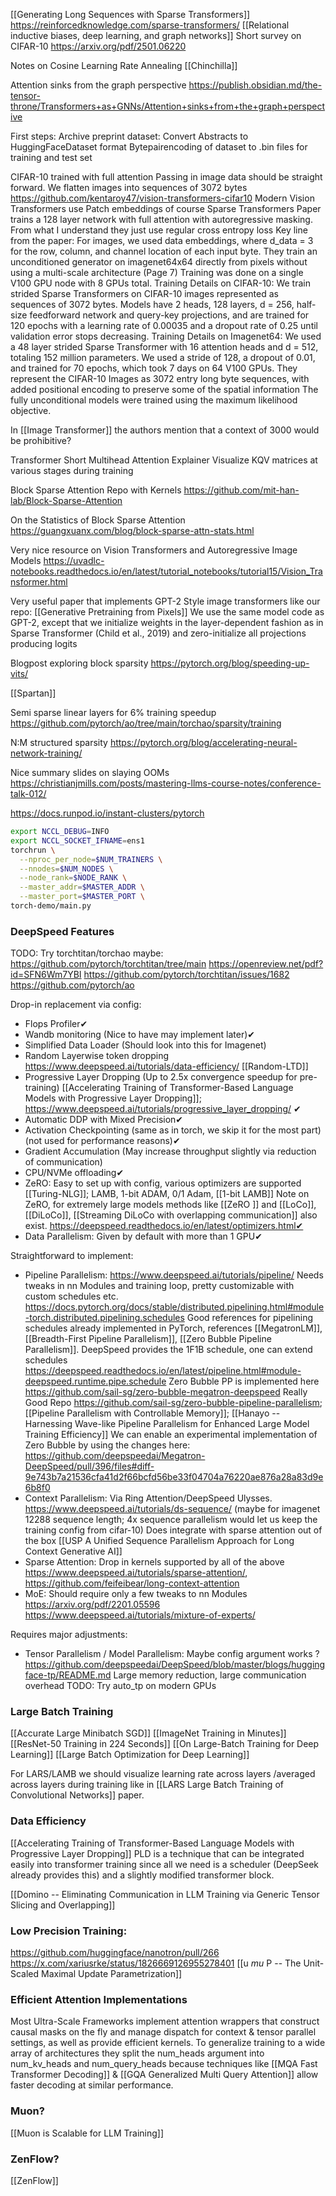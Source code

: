 [[Generating Long Sequences with Sparse Transformers]]
https://reinforcedknowledge.com/sparse-transformers/
[[Relational inductive biases, deep learning, and graph networks]]
Short survey on CIFAR-10 https://arxiv.org/pdf/2501.06220

Notes on Cosine Learning Rate Annealing [[Chinchilla]]

Attention sinks from the graph perspective
https://publish.obsidian.md/the-tensor-throne/Transformers+as+GNNs/Attention+sinks+from+the+graph+perspective


First steps: 
Archive preprint dataset: 
	Convert Abstracts to HuggingFaceDataset format
	Bytepairencoding of dataset to .bin files for training and test set

CIFAR-10 trained with full attention
	Passing in image data should be straight forward. 
	We flatten images into sequences of 3072 bytes
	https://github.com/kentaroy47/vision-transformers-cifar10
	Modern Vision Transformers use Patch embeddings of course
	Sparse Transformers Paper trains a 128 layer network with full attention with autoregressive masking. 
	From what I understand they just use regular cross entropy loss 
	Key line from the paper: 
		For images, we used data embeddings, where d_data = 3 for the row, column, and channel location of each input byte. 
	They train an unconditioned generator on imagenet64x64 directly from pixels without using a multi-scale architecture (Page 7)
	Training was done on a single V100 GPU node with 8 GPUs total.
	Training Details on CIFAR-10:
		We train strided Sparse Transformers on CIFAR-10 images represented as sequences of 3072 bytes. Models have 2	heads, 128 layers, d = 256, half-size feedforward network and query-key projections, and are trained for 120 epochs with a learning rate of 0.00035 and a dropout rate of 0.25 until validation error stops decreasing.
	Training Details on Imagenet64:
		We used a 48 layer strided Sparse Transformer with 16 attention heads and d = 512, totaling 152 million parameters. We used a stride of 128, a dropout of 0.01, and trained for 70 epochs, which took 7 days on 64 V100 GPUs.
	They represent the CIFAR-10 Images as 3072 entry long byte sequences, with added positional encoding to preserve some of the spatial information
	The fully unconditional models were trained using the maximum likelihood objective.

In [[Image Transformer]] the authors mention that a context of 3000 would be prohibitive? 


Transformer
	Short Multihead Attention Explainer
	Visualize KQV matrices at various stages during training

Block Sparse Attention Repo with Kernels
	https://github.com/mit-han-lab/Block-Sparse-Attention

On the Statistics of Block Sparse Attention
	https://guangxuanx.com/blog/block-sparse-attn-stats.html

Very nice resource on Vision Transformers and Autoregressive Image Models
	https://uvadlc-notebooks.readthedocs.io/en/latest/tutorial_notebooks/tutorial15/Vision_Transformer.html

Very useful paper that implements GPT-2 Style image transformers like our repo: 
	[[Generative Pretraining from Pixels]]
	We use the same model code as GPT-2, except that we initialize weights in the layer-dependent fashion as in Sparse Transformer (Child et al., 2019) and zero-initialize all projections producing logits

Blogpost exploring block sparsity
	https://pytorch.org/blog/speeding-up-vits/

[[Spartan]]

Semi sparse linear layers for 6% training speedup
	https://github.com/pytorch/ao/tree/main/torchao/sparsity/training

N:M structured sparsity
	https://pytorch.org/blog/accelerating-neural-network-training/

Nice summary slides on slaying OOMs
	https://christianjmills.com/posts/mastering-llms-course-notes/conference-talk-012/


https://docs.runpod.io/instant-clusters/pytorch
```bash
export NCCL_DEBUG=INFO
export NCCL_SOCKET_IFNAME=ens1
torchrun \
  --nproc_per_node=$NUM_TRAINERS \
  --nnodes=$NUM_NODES \
  --node_rank=$NODE_RANK \
  --master_addr=$MASTER_ADDR \
  --master_port=$MASTER_PORT \
torch-demo/main.py
```
### DeepSpeed Features

TODO: Try torchtitan/torchao maybe: 
https://github.com/pytorch/torchtitan/tree/main
https://openreview.net/pdf?id=SFN6Wm7YBI
https://github.com/pytorch/torchtitan/issues/1682
https://github.com/pytorch/ao

Drop-in replacement via config:
* Flops Profiler✔
* Wandb monitoring (Nice to have may implement later)✔
* Simplified Data Loader (Should look into this for Imagenet)
*  Random Layerwise token dropping https://www.deepspeed.ai/tutorials/data-efficiency/  [[Random-LTD]]
* Progressive Layer Dropping (Up to 2.5x convergence speedup for pre-training) [[Accelerating Training of Transformer-Based Language Models with Progressive Layer Dropping]]; https://www.deepspeed.ai/tutorials/progressive_layer_dropping/ ✔
* Automatic DDP with Mixed Precision✔
* Activation Checkpointing (same as in torch, we skip it for the most part) (not used for performance reasons)✔
* Gradient Accumulation (May increase throughput slightly via reduction of communication)
* CPU/NVMe offloading✔
* ZeRO: Easy to set up with config, various optimizers are supported [[Turing-NLG]]; LAMB, 1-bit ADAM, 0/1 Adam, [[1-bit LAMB]] Note on ZeRO, for extremely large models methods like [[ZeRO ]] and [[LoCo]], [[DiLoCo]], [[Streaming DiLoCo with overlapping communication]] also exist. https://deepspeed.readthedocs.io/en/latest/optimizers.html✔ 
* Data Parallelism: Given by default with more than 1 GPU✔

Straightforward to implement:
* Pipeline Parallelism: https://www.deepspeed.ai/tutorials/pipeline/ Needs tweaks in nn Modules and training loop, pretty customizable with custom schedules etc. https://docs.pytorch.org/docs/stable/distributed.pipelining.html#module-torch.distributed.pipelining.schedules Good references for pipelining schedules already implemented in PyTorch, references [[MegatronLM]], [[Breadth-First Pipeline Parallelism]], [[Zero Bubble Pipeline Parallelism]]. DeepSpeed provides the 1F1B schedule, one can extend schedules https://deepspeed.readthedocs.io/en/latest/pipeline.html#module-deepspeed.runtime.pipe.schedule Zero Bubble PP is implemented here https://github.com/sail-sg/zero-bubble-megatron-deepspeed Really Good Repo https://github.com/sail-sg/zero-bubble-pipeline-parallelism; [[Pipeline Parallelism with Controllable Memory]]; [[Hanayo -- Harnessing Wave-like Pipeline Parallelism for Enhanced Large Model Training Efficiency]] We can enable an experimental implementation of Zero Bubble by using the changes here: https://github.com/deepspeedai/Megatron-DeepSpeed/pull/396/files#diff-9e743b7a21536cfa41d2f66bcfd56be33f04704a76220ae876a28a83d9e6b8f0
* Context Parallelism: Via Ring Attention/DeepSpeed Ulysses. https://www.deepspeed.ai/tutorials/ds-sequence/ (maybe for imagenet 12288 sequence length; 4x sequence parallelism would let us keep the training config from cifar-10) Does integrate with sparse attention out of the box [[USP A Unified Sequence Parallelism Approach for Long Context Generative AI]]
* Sparse Attention: Drop in kernels supported by all of the above https://www.deepspeed.ai/tutorials/sparse-attention/, https://github.com/feifeibear/long-context-attention
* MoE: Should require only a few tweaks to nn Modules  https://arxiv.org/pdf/2201.05596 https://www.deepspeed.ai/tutorials/mixture-of-experts/

Requires major adjustments:
* Tensor Parallelism / Model Parallelism: Maybe config argument works ? https://github.com/deepspeedai/DeepSpeed/blob/master/blogs/huggingface-tp/README.md Large memory reduction, large communication overhead TODO: Try auto_tp on modern GPUs

### Large Batch Training

[[Accurate Large Minibatch SGD]]
[[ImageNet Training in Minutes]]
[[ResNet-50 Training in 224 Seconds]]
[[On Large-Batch Training for Deep Learning]]
[[Large Batch Optimization for Deep Learning]]

For LARS/LAMB we should visualize learning rate across layers /averaged across layers during training like in [[LARS Large Batch Training of Convolutional Networks]] paper.



### Data Efficiency
[[Accelerating Training of Transformer-Based Language Models with Progressive Layer Dropping]]
PLD is a technique that can be integrated easily into transformer training since all we need is a scheduler (DeepSeek already provides this) and a slightly modified transformer block. 

[[Domino -- Eliminating Communication in LLM Training via Generic Tensor Slicing and Overlapping]]

### Low Precision Training: 
https://github.com/huggingface/nanotron/pull/266
https://x.com/xariusrke/status/1826669126955278401
[[u $mu$ P -- The Unit-Scaled Maximal Update Parametrization]]


### Efficient Attention Implementations
Most Ultra-Scale Frameworks implement attention wrappers that construct causal masks on the fly and manage dispatch for context & tensor parallel settings, as well as provide efficient kernels. 
To generalize training to a wide array of architectures they split the num_heads argument into num_kv_heads and num_query_heads because techniques like [[MQA Fast Transformer Decoding]] & 
[[GQA Generalized Multi Query Attention]] allow faster decoding at similar performance. 


### Muon? 
[[Muon is Scalable for LLM Training]]

### ZenFlow?
[[ZenFlow]]